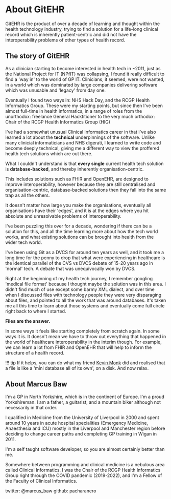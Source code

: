 # About GitEHR

GitEHR is the product of over a decade of learning and thought within the health technology industry, trying to find a solution for a life-long clinical record which is inherently patient-centric and did not have the interoperability problems of other types of health record.

## The story of GitEHR

As a clinician starting to become interested in health tech in ~2011, just as the National Project for IT (NPfIT) was collapsing, I found it really difficult to find a 'way in' to the world of GP IT. Clinicians, it seemed, were not wanted, in a world which was dominated by large companies delivering software which was unusable and 'legacy' from day one.

Eventually I found two ways in: NHS Hack Day, and the RCGP Health Informatics Group. These were my starting points, but since then I've been almost full-time in health informatics, in a range of roles from the unorthodox: freelance General Hacktitioner to the very much orthodox: Chair of the RCGP Health Informatics Group (HIG)

I've had a somewhat unusual Clinical Informatics career in that I've also learned a lot about the **technical** underpinnings of the software. Unlike many clinicial informaticians and NHS digerati, I learned to write code and become deeply technical, giving me a different way to view the proffered health tech solutions which are out there.

What I couldn't understand is that **every single** current health tech solution is **database-backed**, and thereby inherently organisation-centric.

This includes solutions such as FHIR and OpenEHR, are designed to improve interoperability, however because they are still centralised and organisation-centric, database-backed solutions then they fall into the same trap as all the others.

It doesn't matter how large you make the organisations, eventually all organisations have their 'edges', and it is at the edges where you hit absolute and unresolvable problems of interoperability.

I've been puzzling this over for a decade, wondering if there can be a solution for this, and all the time learning more about how the tech world works, and what existing solutions can be brought into health from the wider tech world.

I've been using Git as a DVCS for around ten years as well, and it took me a long time for the penny to drop that what were experiencing in healthcare is the identical parallel of the CVS vs DVCS debate of 15-20 years ago in 'normal' tech. A debate that was unequivocally won by DVCS.

Right at the beginning of my health tech journey, I remember googling 'medical file format' because I thought maybe the solution was in this area. I didn't find much of use except some barmy XML dialect, and over time when I discussed files with technology people they were very disparaging about files, and pointed to all the work that was around databases. It's taken me all this time to learn about those systems and eventually come full circle right back to where I started.

**Files are the answer.**

In some ways it feels like starting completely from scratch again. In some ways it is. It doesn't mean we have to throw out everything that happened in the world of healthcare interoperability in the interim though. For example, we can learn a lot from FHIR and OpenEHR that will help to inform the structure of a health record.

!!! tip
    If it helps, you can do what my friend [Kevin Monk](https://twitter.com/kevinmonk) did and realised that a file is like a 'mini database all of its own', on a disk. And now relax.

## About Marcus Baw

I'm a GP in North Yorkshire, which is in the continent of Europe. I'm a proud Yorkshireman. I am a father, a guitarist, and a mountain biker although not necessarily in that order.

I qualified in Medicine from the University of Liverpool in 2000 and spent around 10 years in acute hospital specialities (Emergency Medicine, Anaesthesia and ICU) mostly in the Liverpool and Manchester region before deciding to change career paths and completing GP training in Wigan in 2011.

I'm a self taught software developer, so you are almost certainly better than me.

Somewhere between programming and clinical medicine is a nebulous area called Clinical Informatics. I was the Chair of the RCGP Health Informatics Group right through the COVID pandemic (2019-2022), and I'm a Fellow of the Faculty of Clinical Informatics.

twitter: @marcus_baw
github: pacharanero
